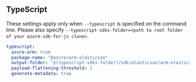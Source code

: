 ## TypeScript

These settings apply only when `--typescript` is specified on the command line.
Please also specify `--typescript-sdks-folder=<path to root folder of your azure-sdk-for-js clone>`.

```yaml $(typescript)
typescript:
  azure-arm: true
  package-name: "@azure/arm-elasticsan"
  output-folder: "$(typescript-sdks-folder)/sdk/elasticsan/arm-elasticsan"
  payload-flattening-threshold: 1
  generate-metadata: true
```
